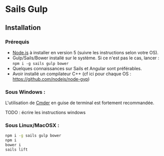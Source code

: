 # Sails Gulp

## Installation 

### Prérequis

- [Node.js](https://nodejs.org/) à installer en version 5 (suivre les instructions selon votre OS). 
- Gulp/Sails/Bower installé sur le système. Si ce n'est pas le cas, lancer : `npm i -g sails gulp bower`
- Quelques connaissances sur Sails et Angular sont préférables.
- Avoir installé un compilateur C++ (cf ici pour chaque OS : https://github.com/nodejs/node-gyp)

### Sous Windows : 

L'utilisation de [Cmder](http://cmder.net/) en guise de terminal est fortement recommandée.

TODO : écrire les instructions windows

### Sous Linux/MacOSX :

```bash
npm i -g sails gulp bower
npm i
bower i
sails lift
```